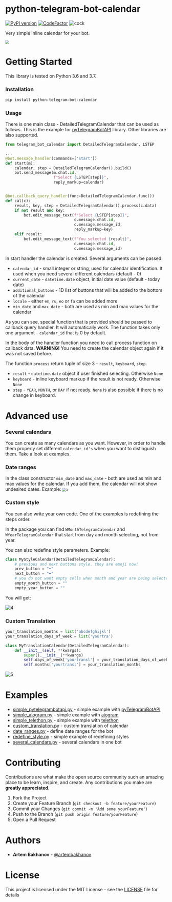 # python-telegram-bot-calendar

[![PyPI version](https://badge.fury.io/py/python-telegram-bot-calendar.svg)](https://badge.fury.io/py/python-telegram-bot-calendar)
[![CodeFactor](https://www.codefactor.io/repository/github/artembakhanov/python-telegram-bot-calendar/badge)](https://www.codefactor.io/repository/github/artembakhanov/python-telegram-bot-calendar)
![cock](https://github.com/artembakhanov/python-telegram-bot-calendar/workflows/Tests/badge.svg)

Very simple inline calendar for your bot.

<img src="https://i.gyazo.com/21d553c25481827b55174acfcf45259b.gif" style="zoom:67%;" />

# Getting Started

This library is tested on Python 3.6 and 3.7.

### Installation

```bash
pip install python-telegram-bot-calendar
```

### Usage

There is one main class - DetailedTelegramCalendar that can be used as follows. This is the example for [pyTelegramBotAPI](https://github.com/eternnoir/pyTelegramBotAPI) library. Other libraries are also supported.

```python
from telegram_bot_calendar import DetailedTelegramCalendar, LSTEP

...
@bot.message_handler(commands=['start'])
def start(m):
    calendar, step = DetailedTelegramCalendar().build()
    bot.send_message(m.chat.id,
                     f"Select {LSTEP[step]}",
                     reply_markup=calendar)


@bot.callback_query_handler(func=DetailedTelegramCalendar.func())
def cal(c):
    result, key, step = DetailedTelegramCalendar().process(c.data)
    if not result and key:
        bot.edit_message_text(f"Select {LSTEP[step]}",
                              c.message.chat.id,
                              c.message.message_id,
                              reply_markup=key)
    elif result:
        bot.edit_message_text(f"You selected {result}",
                              c.message.chat.id,
                              c.message.message_id)
```

In start handler the calendar is created. Several arguments can be passed:

* `calendar_id` - small integer or string, used for calendar identification. It used when you need several different calendars (default - 0)
* `current_date` - `datetime.date`  object, initial date value (default - today date)
* `additional_buttons` - 1D list of buttons that will be added to the bottom of the calendar
* `locale` - either `en`, `ru`, `eo` or `fa` can be added more
* `min_date` and `max_date` - both are used as min and max values for the calendar

As you can see, special function that is provided should be passed to callback query handler. It will automatically work. The function takes only one argument - `calendar_id` that is 0 by default.

In the body of the handler function you need to call process function on callback data. **WARNING!** You need to create the calendar object again if it was not saved before.

The function `process` return tuple of size 3 - `result`, `keyboard`, `step`.

* `result` - `datetime.date` object if user finished selecting. Otherwise `None`
* `keyboard` - inline keyboard markup if the result is not ready. Otherwise `None`
* `step` - `YEAR`, `MONTH`,  or `DAY` if not ready. `None` is also possible if there is no change in keyboard.

# Advanced use

### Several calendars

You can create as many calendars as you want. However, in order to handle them properly set different `calendar_id's` when  you want to distinguish them. Take a look at examples.

### Date ranges

In the class constructor `min_date` and `max_date` - both are used as min and max values for the calendar. If you add them, the calendar will not show undesired dates. Example:
<img src="https://github.com/artembakhanov/python-telegram-bot-calendar/raw/master/examples/images/5.png?raw=true" alt="3" style="zoom:67%;" />

### Custom style

You can also write your own code. One of the examples is redefining the steps order.

In the package you can find `WMonthTelegramCalendar` and `WYearTelegramCalendar` that start from day and month selecting, not from year.

You can also redefine style parameters. Example:

```python
class MyStyleCalendar(DetailedTelegramCalendar):
    # previous and next buttons style. they are emoji now!
    prev_button = "⬅️"
    next_button = "➡️"
    # you do not want empty cells when month and year are being selected
    empty_month_button = ""
    empty_year_button = ""
```

You will get:

 ![4](https://github.com/artembakhanov/python-telegram-bot-calendar/raw/master/examples/images/3.png)

### Custom Translation

```python
your_translation_months = list('abcdefghijkl')
your_translation_days_of_week = list('yourtra')

class MyTranslationCalendar(DetailedTelegramCalendar):
    def __init__(self, **kwargs):
        super().__init__(**kwargs)
        self.days_of_week['yourtransl'] = your_translation_days_of_week
        self.months['yourtransl'] = your_translation_months
```

![5](https://github.com/artembakhanov/python-telegram-bot-calendar/raw/master/examples/images/4.png)

# Examples

* [simple_pytelegrambotapi.py](/examples/simple_pytelegrambotapi.py) - simple example with [pyTelegramBotAPI](https://github.com/eternnoir/pyTelegramBotAPI)
* [simple_aiogram.py](/examples/simple_aiogram.py) - simple example with [aiogram](https://github.com/aiogram/aiogram)
* [simple_telethon.py](/examples/simple_telethon.py) - simple example with [telethon](https://github.com/LonamiWebs/Telethon)
* [custom_translation.py](examples/custom_translation.py) - custom translation of calendar
* [date_ranges.py](/examples/date_ranges.py) - define date ranges for the bot
* [redefine_style.py](/examples/redefine_style.py) - simple example of redefining styles
* [several_calendars.py](/examples/several_calendars.py) - several calendars in one bot

# Contributing

Contributions are what make the open source community such an amazing place to be learn, inspire, and create. Any contributions you make are **greatly appreciated**.

1. Fork the Project
2. Create your Feature Branch (`git checkout -b feature/yourFeature`)
3. Commit your Changes (`git commit -m 'Add some yourFeature'`)
4. Push to the Branch (`git push origin feature/yourFeature`)
5. Open a Pull Request

# Authors

* **Artem Bakhanov** - [@artembakhanov](https://github.com/artembakhanov)

# License

This project is licensed under the MIT License - see the [LICENSE](LICENSE.txt) file for details
